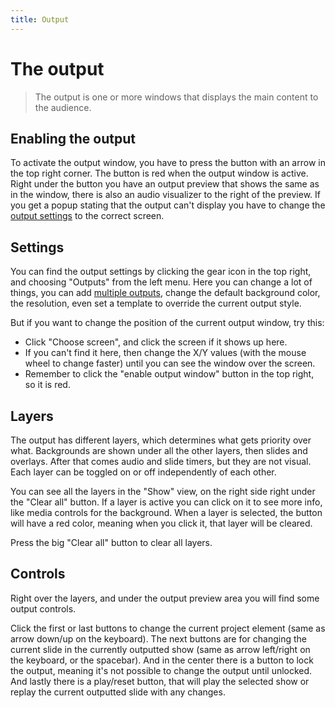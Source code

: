 ```yaml
---
title: Output
---
```


# The output

> The output is one or more windows that displays the main content to the audience.

## Enabling the output

To activate the output window, you have to press the button with an arrow in the top right corner. The button is red when the output window is active. Right under the button you have an output preview that shows the same as in the window, there is also an audio visualizer to the right of the preview. If you get a popup stating that the output can't display you have to change the [output settings](#settings) to the correct screen.

## Settings

You can find the output settings by clicking the gear icon in the top right, and choosing "Outputs" from the left menu. Here you can change a lot of things, you can add [multiple outputs](./outputs), change the default background color, the resolution, even set a template to override the current output style.

But if you want to change the position of the current output window, try this:

-   Click "Choose screen", and click the screen if it shows up here.
-   If you can't find it here, then change the X/Y values (with the mouse wheel to change faster) until you can see the window over the screen.
-   Remember to click the "enable output window" button in the top right, so it is red.

## Layers

The output has different layers, which determines what gets priority over what. Backgrounds are shown under all the other layers, then slides and overlays. After that comes audio and slide timers, but they are not visual. Each layer can be toggled on or off independently of each other.

You can see all the layers in the "Show" view, on the right side right under the "Clear all" button. If a layer is active you can click on it to see more info, like media controls for the background. When a layer is selected, the button will have a red color, meaning when you click it, that layer will be cleared.

Press the big "Clear all" button to clear all layers.

## Controls

Right over the layers, and under the output preview area you will find some output controls.

Click the first or last buttons to change the current project element (same as arrow down/up on the keyboard). The next buttons are for changing the current slide in the currently outputted show (same as arrow left/right on the keyboard, or the spacebar). And in the center there is a button to lock the output, meaning it's not possible to change the output until unlocked. And lastly there is a play/reset button, that will play the selected show or replay the current outputted slide with any changes.
